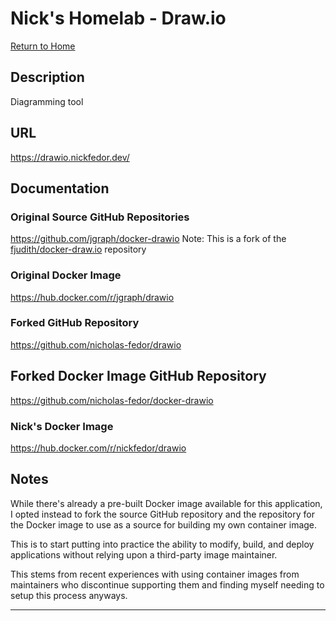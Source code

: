 # Nick's Homelab - Draw.io

[Return to Home](/README.md)

## Description

Diagramming tool

## URL

<https://drawio.nickfedor.dev/>

## Documentation

### Original Source GitHub Repositories

<https://github.com/jgraph/docker-drawio>
Note: This is a fork of the [fjudith/docker-draw.io](https://github.com/fjudith/docker-draw.io) repository

### Original Docker Image

<https://hub.docker.com/r/jgraph/drawio>

### Forked GitHub Repository

<https://github.com/nicholas-fedor/drawio>

## Forked Docker Image GitHub Repository

<https://github.com/nicholas-fedor/docker-drawio>

### Nick's Docker Image

<https://hub.docker.com/r/nickfedor/drawio>

## Notes

While there's already a pre-built Docker image available for this application, I
opted instead to fork the source GitHub repository and the repository for the
Docker image to use as a source for building my own container image.

This is to start putting into practice the ability to modify, build, and deploy
applications without relying upon a third-party image maintainer.

This stems from recent experiences with using container images from maintainers
who discontinue supporting them and finding myself needing to setup this process
anyways.

----------
